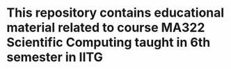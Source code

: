 # This repository contains educational material related to course MA322 Scientific Computing taught in 6th semester in IITG
